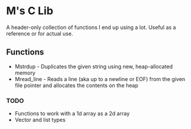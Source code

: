 # M's C Lib 

A header-only collection of functions I end up using a lot. Useful as a reference or for actual use. 

## Functions
- Mstrdup - Duplicates the given string using new, heap-allocated memory
- Mread_line - Reads a line (aka up to a newline or EOF) from the given file pointer and allocates the contents on the heap

### TODO
- Functions to work with a 1d array as a 2d array 
- Vector and list types
